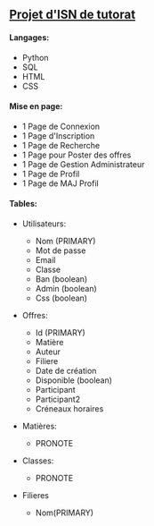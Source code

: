 ## [Projet d'ISN de tutorat](http://info.blaisepascal.fr/blabla-tutorat)



#### Langages:
- Python
- SQL
- HTML
- CSS


#### Mise en page:
- 1 Page de Connexion
- 1 Page d'Inscription
- 1 Page de Recherche
- 1 Page pour Poster des offres
- 1 Page de Gestion Administrateur
- 1 Page de Profil
- 1 Page de MAJ Profil
    
    
#### Tables:
- Utilisateurs:
    - Nom (PRIMARY)
    - Mot de passe
    - Email
    - Classe
    - Ban (boolean)
    - Admin (boolean)
    - Css (boolean)

- Offres:
    - Id (PRIMARY)
    - Matière
    - Auteur
    - Filiere
    - Date de création
    - Disponible (boolean)
    - Participant
    - Participant2
    - Créneaux horaires

- Matières:
    - PRONOTE

- Classes:
    - PRONOTE
    
- Filieres
    - Nom(PRIMARY)
